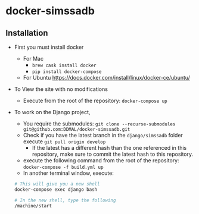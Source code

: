 # docker-simssadb

## Installation
- First you must install docker
  - For Mac
    - `brew cask install docker`
    - `pip install docker-compose`
  - For Ubuntu https://docs.docker.com/install/linux/docker-ce/ubuntu/

- To View the site with no modifications
  - Execute from the root of the repository: `docker-compose up`
- To work on the Django project,
  - You require the submodules: `git clone --recurse-submodules git@github.com:DDMAL/docker-simssadb.git`
  - Check if you have the latest branch in the `django/simssadb` folder execute `git pull origin develop`
    - If the latest has a different hash than the one referenced in this repository, make sure to commit the latest hash to this repository.
  - execute the following command from the root of the repository: `docker-compose -f build.yml up`
  - In another terminal window, execute:

  ```bash
  # This will give you a new shell
  docker-compose exec django bash

  # In the new shell, type the following
  /machine/start
  ```
